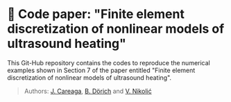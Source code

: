 # 📌 Code paper: "Finite element discretization of nonlinear models of ultrasound heating"

This Git-Hub repository contains the codes to reproduce the numerical examples shown in Section 7 of the paper entitled "Finite element discretization of nonlinear models of ultrasound heating".

> Authors: [J. Careaga](https://www.researchgate.net/profile/Julio-Careaga),  [B. Dörich](https://github.com/BenjaminDoerich)  and  [V. Nikolić](https://vanjanikolic.net/)
